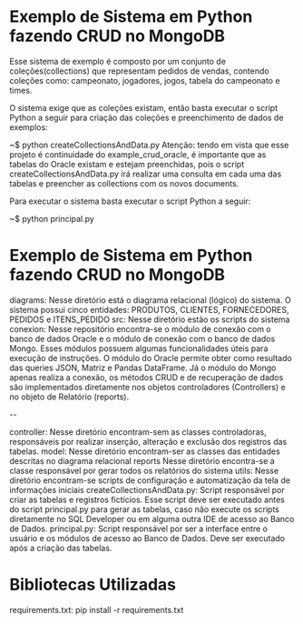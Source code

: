 # Exemplo de Sistema em Python fazendo CRUD no MongoDB
Esse sistema de exemplo é composto por um conjunto de coleções(collections) que representam pedidos de vendas, contendo coleções como: campeonato, jogadores, jogos, tabela do campeonato e times.

O sistema exige que as coleções existam, então basta executar o script Python a seguir para criação das coleções e preenchimento de dados de exemplos:

~$ python createCollectionsAndData.py
Atenção: tendo em vista que esse projeto é continuidade do example_crud_oracle, é importante que as tabelas do Oracle existam e estejam preenchidas, pois o script createCollectionsAndData.py irá realizar uma consulta em cada uma das tabelas e preencher as collections com os novos documents.

Para executar o sistema basta executar o script Python a seguir:

~$ python principal.py

# Exemplo de Sistema em Python fazendo CRUD no MongoDB

diagrams: Nesse diretório está o diagrama relacional (lógico) do sistema.
O sistema possui cinco entidades: PRODUTOS, CLIENTES, FORNECEDORES, PEDIDOS e ITENS_PEDIDO
src: Nesse diretório estão os scripts do sistema
conexion: Nesse repositório encontra-se o módulo de conexão com o banco de dados Oracle e o módulo de conexão com o banco de dados Mongo. Esses módulos possuem algumas funcionalidades úteis para execução de instruções. O módulo do Oracle permite obter como resultado das queries JSON, Matriz e Pandas DataFrame. Já o módulo do Mongo apenas realiza a conexão, os métodos CRUD e de recuperação de dados são implementados diretamente nos objetos controladores (Controllers) e no objeto de Relatório (reports).

--

controller: Nesse diretório encontram-sem as classes controladoras, responsáveis por realizar inserção, alteração e exclusão dos registros das tabelas.
model: Nesse diretório encontram-ser as classes das entidades descritas no diagrama relacional
reports Nesse diretório encontra-se a classe responsável por gerar todos os relatórios do sistema
utils: Nesse diretório encontram-se scripts de configuração e automatização da tela de informações iniciais
createCollectionsAndData.py: Script responsável por criar as tabelas e registros fictícios. Esse script deve ser executado antes do script principal.py para gerar as tabelas, caso não execute os scripts diretamente no SQL Developer ou em alguma outra IDE de acesso ao Banco de Dados.
principal.py: Script responsável por ser a interface entre o usuário e os módulos de acesso ao Banco de Dados. Deve ser executado após a criação das tabelas.

# Bibliotecas Utilizadas

requirements.txt: pip install -r requirements.txt
